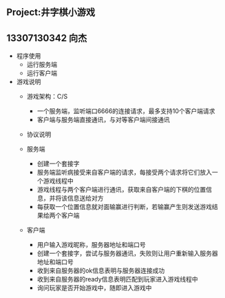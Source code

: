 ## Project:井字棋小游戏
## 13307130342 向杰

- 程序使用
  - 运行服务端
  - 运行客户端
- 游戏说明
  - 游戏架构：C/S
    - 一个服务端，监听端口6666的连接请求，最多支持10个客户端请求
    - 客户端与服务端直接通讯，与对等客户端间接通讯

  - 协议说明


  - 服务端
    - 创建一个套接字
    - 服务端监听病接受来自客户端的请求，每接受两个请求将它们放入一个游戏线程中
    - 游戏线程与两个客户端进行通讯，获取来自客户端的下棋的位置信息，并将该信息送给对方
    - 每获取一个位置信息就对面输赢进行判断，若输赢产生则发送游戏结果给两个客户端
  - 客户端
    - 用户输入游戏昵称，服务器地址和端口号
    - 创建一个套接字，尝试与服务器通讯，失败则让用户重新输入服务器地址和端口号
    - 收到来自服务器的ok信息表明与服务器连接成功
    - 收到来自服务器的ready信息表明匹配到玩家进入游戏线程中
    - 询问玩家是否开始游戏中，随即进入游戏中
